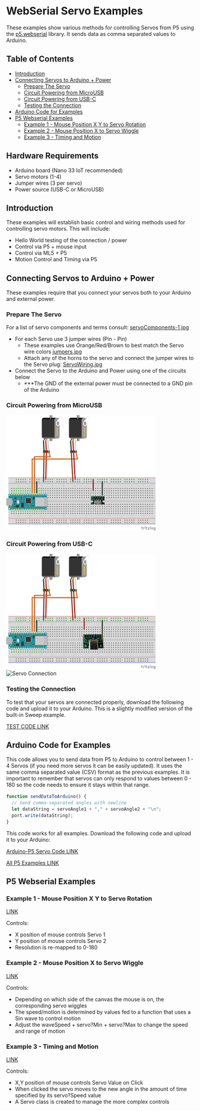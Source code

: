 # WebSerial Servo Examples
These examples show various methods for controlling Servos from P5 using the [p5.webserial](https://github.com/gohai/p5.webserial) library. It sends data as comma separated values to Arduino.

## Table of Contents
- [Introduction](#introduction)
- [Connecting Servos to Arduino + Power](#connecting-servos-to-arduino--power)
  - [Prepare The Servo](#prepare-the-servo)
  - [Circuit Powering from MicroUSB](#circuit-powering-from-microusb)
  - [Circuit Powering from USB-C](#circuit-powering-from-usb-c)
  - [Testing the Connection](#testing-the-connection)
- [Arduino Code for Examples](#arduino-code-for-examples)
- [P5 Webserial Examples](#p5-webserial-examples)
  - [Example 1 - Mouse Position X Y to Servo Rotation](#example-1---mouse-position-x-y-to-servo-rotation)
  - [Example 2 - Mouse Position X to Servo Wiggle](#example-2---mouse-position-x-to-servo-wiggle)
  - [Example 3 - Timing and Motion](#example-3---timing-and-motion)

## Hardware Requirements
- Arduino board (Nano 33 IoT recommended)
- Servo motors (1-4)
- Jumper wires (3 per servo)
- Power source (USB-C or MicroUSB)

## Introduction

These examples will establish basic control and wiring methods used for controlling servo motors. This will include:

* Hello World testing of the connection / power
* Control via P5 + mouse input
* Control via ML5 + P5
* Motion Control and Timing via P5

## Connecting Servos to Arduino + Power

These examples require that you connect your servos both to your Arduino and external power. 

### Prepare The Servo

For a list of servo components and terms consult: [servoComponents-1.jpg](/images/servoComponents-1.jpg)

* For each Servo use 3 jumper wires (Pin - Pin)
  * These examples use Orange/Red/Brown to best match the Servo wire colors [jumpers.jpg](/images/jumpers.jpg)
  * Attach any of the horns to the servo and connect the jumper wires to the Servo plug: [ServoWiring.jpg](/images/ServoWiring.jpg)
* Connect the Servo to the Arduino and Power using one of the circuits below
  * ***The GND of the external power must be connected to a GND pin of the Arduino

### Circuit Powering from MicroUSB

<img src="/images/Servo-usbMicro_withPlug.png" alt="Circuit diagram for MicroUSB" width="400"/>

### Circuit Powering from USB-C

<img src="/images/Servo-usbC_withPlug.png" alt="Circuit diagram for USB-C" width="400"/>

<img src="/images/ServoConnection.png" alt="Servo Connection" width="400"/>

### Testing the Connection

To test that your servos are connected properly, download the following code and upload it to your Arduino. This is a slightly modified version of the built-in Sweep example.

[TEST CODE LINK](https://github.com/DigitalFuturesOCADU/CC2024/blob/main/experiment3/examples/SweepTest/SweepTest.ino)

## Arduino Code for Examples

This code allows you to send data from P5 to Arduino to control between 1 - 4 Servos (if you need more servos it can be easily updated). It uses the same comma separated value (CSV) format as the previous examples. It is important to remember that servos can only respond to values between 0 - 180 so the code needs to ensure it stays within that range.

```javascript
function sendDataToArduino() {
  // Send comma-separated angles with newline
  let dataString = servoAngle1 + "," + servoAngle2 + "\n";
  port.write(dataString);
}
```

This code works for all examples. Download the following code and upload it to your Arduino:

[Arduino-P5 Servo Code LINK](https://github.com/DigitalFuturesOCADU/CC2024/blob/main/experiment3/examples/example2_controlServos/webSerial_4Servo_CSV/webSerial_4Servo_CSV.ino)

[All P5 Examples LINK](https://editor.p5js.org/npuckett/collections/oPZRgfih4)

## P5 Webserial Examples

### Example 1 - Mouse Position X Y to Servo Rotation
[LINK](https://editor.p5js.org/npuckett/sketches/XOVJdcJbW)

Controls:
* X position of mouse controls Servo 1
* Y position of mouse controls Servo 2
* Resolution is re-mapped to 0-180

### Example 2 - Mouse Position X to Servo Wiggle
[LINK](https://editor.p5js.org/npuckett/sketches/fijocV1wg)

Controls:
* Depending on which side of the canvas the mouse is on, the corresponding servo wiggles
* The speed/motion is determined by values fed to a function that uses a Sin wave to control motion
* Adjust the waveSpeed + servo?Min + servo?Max to change the speed and range of motion

### Example 3 - Timing and Motion
[LINK](https://editor.p5js.org/npuckett/sketches/XDtW_VF5c)

Controls:
* X,Y position of mouse controls Servo Value on Click
* When clicked the servo moves to the new angle in the amount of time specified by its servo?Speed value
* A Servo class is created to manage the more complex controls